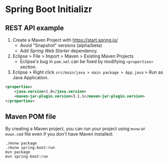 # Spring Boot Initializr

## REST API example

1. Create a Maven Project with https://start.spring.io/
    * Avoid "Snapshot" versions (alpha/beta)
    * Add *Spring Web Starter* dependency.
2. Eclipse > File > Import > Maven > Existing Maven Projects
    * Eclipse's bug in `pom.xml` can be fixed by modifying `<properties>` section.
3. Eclipse > Right click `src/main/java > main package > App.java` > Run as Java Application.

```xml
<properties>
    <java.version>1.8</java.version>
    <maven-jar-plugin.version>3.1.1</maven-jar-plugin.version>
</properties>
```

## Maven POM file

By creating a Maven project, you can run your project using `mvnw` or `mvwn.cmd` file even if you don't have Maven installed:

```
./mvnw package
./mvnw spring-boot:run
mvn package
mvn spring-boot:run
```
